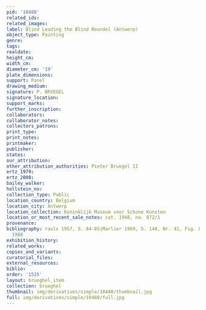 ```yaml
---
pid: '18488'
related_ids: 
related_images: 
label: Blind Leading the Blind Roundel (Antwerp)
object_type: Painting
genre: 
tags: 
realdate: 
height_cm: 
width_cm: 
diameter_cm: '19'
plate_dimensions: 
support: Panel
drawing_medium: 
signature: P. BRVEGEL
signature_location: 
support_marks: 
further_inscription: 
collaborators: 
collaborator_notes: 
collectors_patrons: 
print_type: 
print_notes: 
printmaker: 
publisher: 
states: 
our_attribution: 
other_attribution_authorities: Pieter Bruegel II
ertz_1979: 
ertz_2008: 
bailey_walker: 
hollstein_no: 
collection_type: Public
location_country: Belgium
location_city: Antwerp
location_collection: Koninklijk Museum voor Schone Kunsten
location_or_most_recent_sale_notes: cat. 1948, no. 872/1
provenance: 
bibliography: rauls 1957, S. 84-85|Marlier 1969, S. 148, Nr. 41, Fig. 81|MK Antwerpen
  1988
exhibition_history: 
related_works: 
copies_and_variants: 
curatorial_files: 
external_resources: 
biblio: 
order: '1525'
layout: brueghel_item
collection: brueghel
thumbnail: img/derivatives/simple/18488/thumbnail.jpg
full: img/derivatives/simple/18488/full.jpg
---
```

